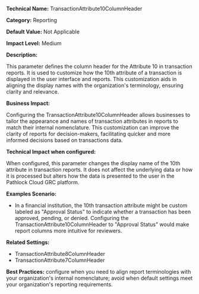 **Technical Name:** TransactionAttribute10ColumnHeader

**Category:** Reporting

**Default Value:** Not Applicable

**Impact Level:** Medium

**Description:**

This parameter defines the column header for the Attribute 10 in transaction reports. It is used to customize how the 10th attribute of a transaction is displayed in the user interface and reports. This customization aids in aligning the display names with the organization's terminology, ensuring clarity and relevance.

**Business Impact:**

Configuring the TransactionAttribute10ColumnHeader allows businesses to tailor the appearance and names of transaction attributes in reports to match their internal nomenclature. This customization can improve the clarity of reports for decision-makers, facilitating quicker and more informed decisions based on transactions data.

**Technical Impact when configured:**

When configured, this parameter changes the display name of the 10th attribute in transaction reports. It does not affect the underlying data or how it is processed but alters how the data is presented to the user in the Pathlock Cloud GRC platform.

**Examples Scenario:**

- In a financial institution, the 10th transaction attribute might be custom labeled as "Approval Status" to indicate whether a transaction has been approved, pending, or denied. Configuring the TransactionAttribute10ColumnHeader to "Approval Status" would make report columns more intuitive for reviewers.
  
**Related Settings:**

- TransactionAttribute8ColumnHeader
- TransactionAttribute7ColumnHeader

**Best Practices:** configure when you need to align report terminologies with your organization's internal nomenclature; avoid when default settings meet your organization's reporting requirements.